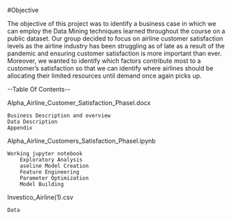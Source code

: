 #Objective

The objective of this project was to identify a business case in which we can employ the Data Mining techniques learned throughout the course on a public dataset. Our group decided to focus on airline customer satisfaction levels as the airline industry has been struggling as of late as a result of the pandemic and ensuring customer satisfaction is more important than ever. Moreover, we wanted to identify which factors contribute most to a customer’s satisfaction so that we can identify where airlines should be allocating their limited resources until demand once again picks up. 

--Table Of Contents--

Alpha_Airline_Customer_Satisfaction_PhaseI.docx
	
	Business Description and overview
	Data Description
	Appendix
		
Alpha_Airline_Customers_Satisfaction_PhaseI.ipynb
	
	Working jupyter notebook
		Exploratory Analysis
		aseline Model Creation
		Feature Engineering
		Parameter Optimization
		Model Building
	
Investico_Airline(1).csv
	
	Data
